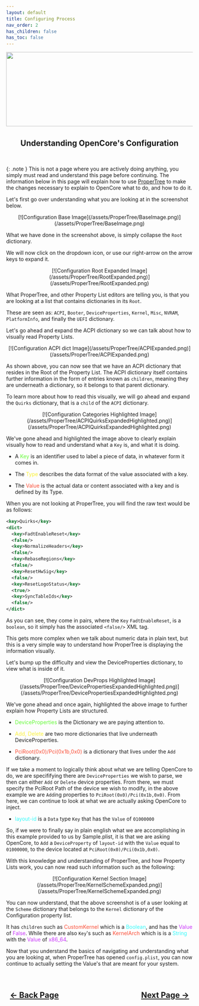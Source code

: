 ```yaml
---
layout: default
title: Configuring Process
nav_order: 2
has_children: false
has_toc: false
---
```


<style>
  .navigation-container {
    display: flex;
    justify-content: space-between;
    align-items: center;
    width: 100%;
  }
  
  .nav-button {
    margin: 10px;
  }
</style>

<p align="center">
  <img width="650" height="200" src="../../../assets/Headers/Header-ConfigurationLayout.png">
</p>

<h2 align="center">Understanding OpenCore's Configuration</h2>
<br>

{: .note }
This is not a page where you are actively doing anything, you simply must read and understand this page before continuing. The information below in this page will explain how to use [ProperTree](https://github.com/corpnewt/ProperTree) to make the changes necessary to explain to OpenCore what to do, and how to do it.

Let's first go over understanding what you are looking at in the screenshot below.

<div style="text-align: center;" markdown="1">
[![Configuration Base Image](/assets/ProperTree/BaseImage.png)](/assets/ProperTree/BaseImage.png)
</div>

What we have done in the screenshot above, is simply collapse the ``Root`` dictionary.

We will now click on the dropdown icon, or use our right-arrow on the arrow keys to expand it.

<div style="text-align: center;" markdown="1">
[![Configuration Root Expanded Image](/assets/ProperTree/RootExpanded.png)](/assets/ProperTree/RootExpanded.png)
</div>

What ProperTree, and other Property List editors are telling you, is that you are looking at a list that contains dictionaries in its ``Root``.

These are seen as: ``ACPI``, ``Booter``, ``DeviceProperties``, ``Kernel``, ``Misc``, ``NVRAM``, ``PlatformInfo``, and finally the ``UEFI`` dictionary.

Let's go ahead and expand the ACPI dictionary so we can talk about how to visually read Property Lists.

<div style="text-align: center;" markdown="1">
[![Configuration ACPI dict Image](/assets/ProperTree/ACPIExpanded.png)](/assets/ProperTree/ACPIExpanded.png)
</div>

As shown above, you can now see that we have an ACPI dictionary that resides in the Root of the Property List. The ACPI dictionary itself contains further information in the form of entries known as ``children``, meaning they are underneath a dictionary, so it belongs to that parent dictionary. 

To learn more about how to read this visually, we will go ahead and expand the ``Quirks`` dictionary, that is a ``child`` of the ``ACPI`` dictionary.

<div style="text-align: center;" markdown="1">
[![Configuration Categories Highlighted Image](/assets/ProperTree/ACPIQuirksExpandedHighlighted.png)](/assets/ProperTree/ACPIQuirksExpandedHighlighted.png)
</div>

We've gone ahead and highlighted the image above to clearly explain visually how to read and understand what a ``Key`` is, and what it is doing.

- A <span style="color: #64fa37;">Key</span> is an identifier used to label a piece of data, in whatever form it comes in.

- The <span style="color: #faf037;">Type</span> describes the data format of the value associated with a key. 

- The <span style="color: #fa4e37;">Value</span> is the actual data or content associated with a key and is defined by its Type. 

When you are not looking at ProperTree, you will find the raw text would be as follows:

```xml
<key>Quirks</key>
<dict>
  <key>FadtEnableReset</key>
  <false/>
  <key>NormalizeHeaders</key>
  <false/>
  <key>RebaseRegions</key>
  <false/>
  <key>ResetHwSig</key>
  <false/>
  <key>ResetLogoStatus</key>
  <true/>
  <key>SyncTableIds</key>
  <false/>
</dict>
```

As you can see, they come in pairs, where the ``Key`` ``FadtEnableReset``, is a ``boolean``, so it simply has the associated ``<false/>`` XML tag. 

This gets more complex when we talk about numeric data in plain text, but this is a very simple way to understand how ProperTree is displaying the information visually.

Let's bump up the difficulty and view the DeviceProperties dictionary, to view what is inside of it.

<div style="text-align: center;" markdown="1">
[![Configuration DevProps Highlighted Image](/assets/ProperTree/DevicePropertiesExpandedHighlighted.png)](/assets/ProperTree/DevicePropertiesExpandedHighlighted.png)
</div>

We've gone ahead and once again, highlighted the above image to further explain how Property Lists are structured.

- <span style="color: #64fa37;">DeviceProperties</span> is the Dictionary we are paying attention to.

- <span style="color: #faf037;">Add, Delete</span> are two more dictionaries that live underneath DeviceProperties.

- <span style="color: #fa4e37;">PciRoot(0x0)/Pci(0x1b,0x0)</span> is a dictionary that lives under the ``Add`` dictionary.

If we take a moment to logically think about what we are telling OpenCore to do, we are specififying there are ``DeviceProperties`` we wish to parse, we then can either ``Add`` or ``Delete`` device properties. From there, we must specify the PciRoot Path of the device we wish to modify, in the above example we are ``Add``ing properties to ``PciRoot(0x0)/Pci(0x1b,0x0)``. From here, we can continue to look at what we are actually asking OpenCore to inject.

- <span style="color: #37fafa;">layout-id</span> is a ``Data`` type ``Key`` that has the ``Value`` of ``01000000`` 

So, if we were to finally say in plain english what we are accomplishing in this example provided to us by Sample.plist, it is that we are asking OpenCore, to ``Add`` a ``DeviceProperty`` of ``layout-id`` with the ``Value`` equal to ``01000000``, to the device located at ``PciRoot(0x0)/Pci(0x1b,0x0)``.

With this knowledge and understanding of ProperTree, and how Property Lists work, you can now read such information such as the following:

<div style="text-align: center;" markdown="1">
[![Configuration Kernel Section Image](/assets/ProperTree/KernelSchemeExpanded.png)](/assets/ProperTree/KernelSchemeExpanded.png)
</div>

You can now understand, that the above screenshot is of a user looking at the ``Scheme`` dictionary that belongs to the ``Kernel`` dictionary of the Configuration property list.

It has ``children`` such as <span style="color: #fa4e37;">CustomKernel</span> which is a <span style="color: #37fafa;">Boolean</span>, and has the <span style="color: #c937fa;">Value</span> of <span style="color: #c937fa;">False</span>. While there are also ``Key``'s such as <span style="color: #fa4e37;">KernelArch</span> which is is a <span style="color: #37fafa;">String</span> with the <span style="color: #c937fa;">Value</span> of <span style="color: #c937fa;">x86_64</span>.

Now that you understand the basics of navigating and understanding what you are looking at, when ProperTree has opened ``config.plist``, you can now continue to actually setting the Value's that are meant for your system.

<h2 align="center">
  <br>
  <div class="navigation-container">
    <a class="nav-button" href="../index/">&larr; Back Page</a>
    <a class="nav-button" href="../02-ConfigPlist/index/">Next Page &rarr;</a>
  </div>
  <br>
</h2>
